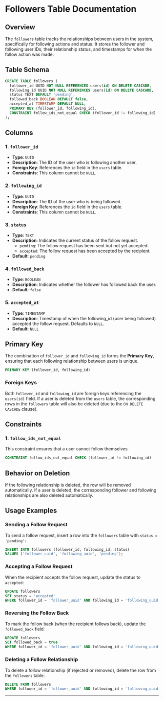 
# Followers Table Documentation

## Overview

The `followers` table tracks the relationships between users in the system, specifically for following actions and status. It stores the follower and following user IDs, their relationship status, and timestamps for when the follow action was made.

## Table Schema

```sql
CREATE TABLE followers (
  follower_id UUID NOT NULL REFERENCES users(id) ON DELETE CASCADE,
  following_id UUID NOT NULL REFERENCES users(id) ON DELETE CASCADE,
  status TEXT DEFAULT 'pending',
  followed_back BOOLEAN DEFAULT false,
  accepted_at TIMESTAMP DEFAULT NULL,
  PRIMARY KEY (follower_id, following_id),
  CONSTRAINT follow_ids_not_equal CHECK (follower_id != following_id)
);
```

## Columns

### 1. `follower_id`
- **Type**: `UUID`
- **Description**: The ID of the user who is following another user.
- **Foreign Key**: References the `id` field in the `users` table.
- **Constraints**: This column cannot be `NULL`.

### 2. `following_id`
- **Type**: `UUID`
- **Description**: The ID of the user who is being followed.
- **Foreign Key**: References the `id` field in the `users` table.
- **Constraints**: This column cannot be `NULL`.

### 3. `status`
- **Type**: `TEXT`
- **Description**: Indicates the current status of the follow request.
  - `pending`: The follow request has been sent but not yet accepted.
  - `accepted`: The follow request has been accepted by the recipient.
- **Default**: `pending`

### 4. `followed_back`
- **Type**: `BOOLEAN`
- **Description**: Indicates whether the follower has followed back the user.
- **Default**: `false`

### 5. `accepted_at`
- **Type**: `TIMESTAMP`
- **Description**: Timestamp of when the following_id (user being followed) accepted the follow request. Defaults to `NULL`.
- **Default**: `NULL`

## Primary Key

The combination of `follower_id` and `following_id` forms the **Primary Key**, ensuring that each following relationship between users is unique.

```sql
PRIMARY KEY (follower_id, following_id)
```

### Foreign Keys

Both `follower_id` and `following_id` are foreign keys referencing the `users(id)` field. If a user is deleted from the `users` table, the corresponding rows in the `followers` table will also be deleted (due to the `ON DELETE CASCADE` clause).

## Constraints

### 1. `follow_ids_not_equal`
This constraint ensures that a user cannot follow themselves.

```sql
CONSTRAINT follow_ids_not_equal CHECK (follower_id != following_id)
```

## Behavior on Deletion

If the following relationship is deleted, the row will be removed automatically. If a user is deleted, the corresponding follower and following relationships are also deleted automatically.

## Usage Examples

### Sending a Follow Request

To send a follow request, insert a row into the `followers` table with `status = 'pending'`:

```sql
INSERT INTO followers (follower_id, following_id, status)
VALUES ('follower_uuid', 'following_uuid', 'pending');
```

### Accepting a Follow Request

When the recipient accepts the follow request, update the status to `accepted`:

```sql
UPDATE followers
SET status = 'accepted'
WHERE follower_id = 'follower_uuid' AND following_id = 'following_uuid';
```

### Reversing the Follow Back

To mark the follow back (when the recipient follows back), update the `followed_back` field:

```sql
UPDATE followers
SET followed_back = true
WHERE follower_id = 'follower_uuid' AND following_id = 'following_uuid';
```

### Deleting a Follow Relationship

To delete a follow relationship (if rejected or removed), delete the row from the `followers` table:

```sql
DELETE FROM followers
WHERE follower_id = 'follower_uuid' AND following_id = 'following_uuid';
```

---
